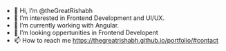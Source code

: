 - 👋 Hi, I’m @theGreatRishabh
- 👀 I’m interested in Frontend Development and UI/UX.
- 🌱 I’m currently working with Angular.
- 💞️ I’m looking oppertunities in Frontend Developent
- 📫 How to reach me https://thegreatrishabh.github.io/portfolio/#contact

<!---
theGreatRishabh/theGreatRishabh is a ✨ special ✨ repository because its `README.md` (this file) appears on your GitHub profile.
You can click the Preview link to take a look at your changes.
--->
